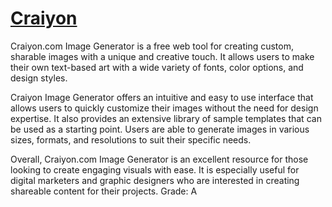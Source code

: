 # [Craiyon](https://www.craiyon.com/)

Craiyon.com Image Generator is a free web tool for creating custom, sharable images with a unique and creative touch. It allows users to make their own text-based art with a wide variety of fonts, color options, and design styles. 

Craiyon Image Generator offers an intuitive and easy to use interface that allows users to quickly customize their images without the need for design expertise. It also provides an extensive library of sample templates that can be used as a starting point. Users are able to generate images in various sizes, formats, and resolutions to suit their specific needs. 

Overall, Craiyon.com Image Generator is an excellent resource for those looking to create engaging visuals with ease. It is especially useful for digital marketers and graphic designers who are interested in creating shareable content for their projects. Grade: A